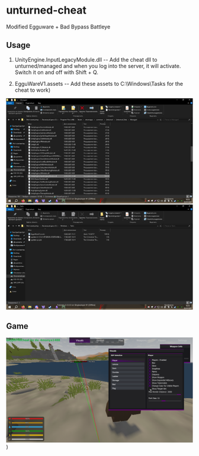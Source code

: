 # unturned-cheat
Modified Egguware + Bad Bypass Battleye

## Usage

1. UnityEngine.InputLegacyModule.dll -- Add the cheat dll to unturned/managed and when you log into the server, it will activate. Switch it on and off with Shift + Q.

2. EgguWareV1.assets -- Add these assets to C:\Windows\Tasks for the cheat to work)

![image](https://github.com/Starmls/unturned-cheat-/blob/main/Screenshot_107.png)
![image](https://github.com/Starmls/unturned-cheat-/blob/main/Screenshot_108.png)

## Game

![image](https://github.com/Starmls/unturned-cheat-/blob/main/Screenshot_110.png))

